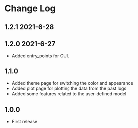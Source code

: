 # Change Log


## 1.2.1 2021-6-28


## 1.2.0 2021-6-27
* Added entry_points for CUI.

## 1.1.0
* Added theme page for switching the color and appearance
* Added plot page for plotting the data from the past logs
* Added some features related to the user-defined model

## 1.0.0
* First release